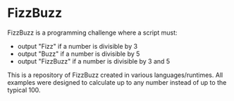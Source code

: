 # FizzBuzz <br>
FizzBuzz is a programming challenge where a script must:
- output "Fizz" if a number is divisible by 3
- output "Buzz" if a number is divisible by 5
- output "FizzBuzz" if a number is divisible by 3 and 5

This is a repository of FizzBuzz created in various languages/runtimes. All examples were designed to calculate up to any number instead of up to the typical 100.

